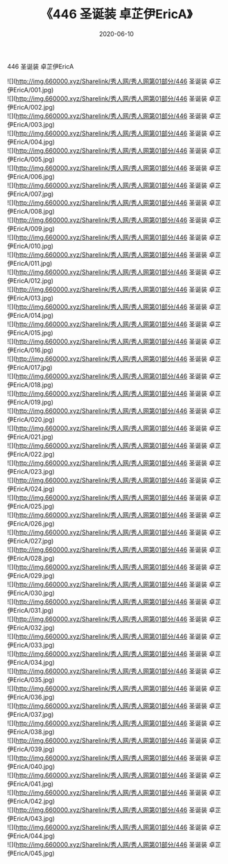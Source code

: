 ﻿---
layout: post
title:  《446 圣诞装 卓芷伊EricA》
date:   2020-06-10
img: http://img.660000.xyz/Sharelink/秀人网/秀人网第01部分/446 圣诞装 卓芷伊EricA/000.jpg
categories: [美女, 清纯, 唯美]
---

446 圣诞装 卓芷伊EricA

  ![](http://img.660000.xyz/Sharelink/秀人网/秀人网第01部分/446 圣诞装 卓芷伊EricA/001.jpg) <br> ![](http://img.660000.xyz/Sharelink/秀人网/秀人网第01部分/446 圣诞装 卓芷伊EricA/002.jpg) <br> ![](http://img.660000.xyz/Sharelink/秀人网/秀人网第01部分/446 圣诞装 卓芷伊EricA/003.jpg) <br> ![](http://img.660000.xyz/Sharelink/秀人网/秀人网第01部分/446 圣诞装 卓芷伊EricA/004.jpg) <br> ![](http://img.660000.xyz/Sharelink/秀人网/秀人网第01部分/446 圣诞装 卓芷伊EricA/005.jpg) <br> ![](http://img.660000.xyz/Sharelink/秀人网/秀人网第01部分/446 圣诞装 卓芷伊EricA/006.jpg) <br> ![](http://img.660000.xyz/Sharelink/秀人网/秀人网第01部分/446 圣诞装 卓芷伊EricA/007.jpg) <br> ![](http://img.660000.xyz/Sharelink/秀人网/秀人网第01部分/446 圣诞装 卓芷伊EricA/008.jpg) <br> ![](http://img.660000.xyz/Sharelink/秀人网/秀人网第01部分/446 圣诞装 卓芷伊EricA/009.jpg) <br> ![](http://img.660000.xyz/Sharelink/秀人网/秀人网第01部分/446 圣诞装 卓芷伊EricA/010.jpg) <br> ![](http://img.660000.xyz/Sharelink/秀人网/秀人网第01部分/446 圣诞装 卓芷伊EricA/011.jpg) <br> ![](http://img.660000.xyz/Sharelink/秀人网/秀人网第01部分/446 圣诞装 卓芷伊EricA/012.jpg) <br> ![](http://img.660000.xyz/Sharelink/秀人网/秀人网第01部分/446 圣诞装 卓芷伊EricA/013.jpg) <br> ![](http://img.660000.xyz/Sharelink/秀人网/秀人网第01部分/446 圣诞装 卓芷伊EricA/014.jpg) <br> ![](http://img.660000.xyz/Sharelink/秀人网/秀人网第01部分/446 圣诞装 卓芷伊EricA/015.jpg) <br> ![](http://img.660000.xyz/Sharelink/秀人网/秀人网第01部分/446 圣诞装 卓芷伊EricA/016.jpg) <br> ![](http://img.660000.xyz/Sharelink/秀人网/秀人网第01部分/446 圣诞装 卓芷伊EricA/017.jpg) <br> ![](http://img.660000.xyz/Sharelink/秀人网/秀人网第01部分/446 圣诞装 卓芷伊EricA/018.jpg) <br> ![](http://img.660000.xyz/Sharelink/秀人网/秀人网第01部分/446 圣诞装 卓芷伊EricA/019.jpg) <br> ![](http://img.660000.xyz/Sharelink/秀人网/秀人网第01部分/446 圣诞装 卓芷伊EricA/020.jpg) <br> ![](http://img.660000.xyz/Sharelink/秀人网/秀人网第01部分/446 圣诞装 卓芷伊EricA/021.jpg) <br> ![](http://img.660000.xyz/Sharelink/秀人网/秀人网第01部分/446 圣诞装 卓芷伊EricA/022.jpg) <br> ![](http://img.660000.xyz/Sharelink/秀人网/秀人网第01部分/446 圣诞装 卓芷伊EricA/023.jpg) <br> ![](http://img.660000.xyz/Sharelink/秀人网/秀人网第01部分/446 圣诞装 卓芷伊EricA/024.jpg) <br> ![](http://img.660000.xyz/Sharelink/秀人网/秀人网第01部分/446 圣诞装 卓芷伊EricA/025.jpg) <br> ![](http://img.660000.xyz/Sharelink/秀人网/秀人网第01部分/446 圣诞装 卓芷伊EricA/026.jpg) <br> ![](http://img.660000.xyz/Sharelink/秀人网/秀人网第01部分/446 圣诞装 卓芷伊EricA/027.jpg) <br> ![](http://img.660000.xyz/Sharelink/秀人网/秀人网第01部分/446 圣诞装 卓芷伊EricA/028.jpg) <br> ![](http://img.660000.xyz/Sharelink/秀人网/秀人网第01部分/446 圣诞装 卓芷伊EricA/029.jpg) <br> ![](http://img.660000.xyz/Sharelink/秀人网/秀人网第01部分/446 圣诞装 卓芷伊EricA/030.jpg) <br> ![](http://img.660000.xyz/Sharelink/秀人网/秀人网第01部分/446 圣诞装 卓芷伊EricA/031.jpg) <br> ![](http://img.660000.xyz/Sharelink/秀人网/秀人网第01部分/446 圣诞装 卓芷伊EricA/032.jpg) <br> ![](http://img.660000.xyz/Sharelink/秀人网/秀人网第01部分/446 圣诞装 卓芷伊EricA/033.jpg) <br> ![](http://img.660000.xyz/Sharelink/秀人网/秀人网第01部分/446 圣诞装 卓芷伊EricA/034.jpg) <br> ![](http://img.660000.xyz/Sharelink/秀人网/秀人网第01部分/446 圣诞装 卓芷伊EricA/035.jpg) <br> ![](http://img.660000.xyz/Sharelink/秀人网/秀人网第01部分/446 圣诞装 卓芷伊EricA/036.jpg) <br> ![](http://img.660000.xyz/Sharelink/秀人网/秀人网第01部分/446 圣诞装 卓芷伊EricA/037.jpg) <br> ![](http://img.660000.xyz/Sharelink/秀人网/秀人网第01部分/446 圣诞装 卓芷伊EricA/038.jpg) <br> ![](http://img.660000.xyz/Sharelink/秀人网/秀人网第01部分/446 圣诞装 卓芷伊EricA/039.jpg) <br> ![](http://img.660000.xyz/Sharelink/秀人网/秀人网第01部分/446 圣诞装 卓芷伊EricA/040.jpg) <br> ![](http://img.660000.xyz/Sharelink/秀人网/秀人网第01部分/446 圣诞装 卓芷伊EricA/041.jpg) <br> ![](http://img.660000.xyz/Sharelink/秀人网/秀人网第01部分/446 圣诞装 卓芷伊EricA/042.jpg) <br> ![](http://img.660000.xyz/Sharelink/秀人网/秀人网第01部分/446 圣诞装 卓芷伊EricA/043.jpg) <br> ![](http://img.660000.xyz/Sharelink/秀人网/秀人网第01部分/446 圣诞装 卓芷伊EricA/044.jpg) <br> ![](http://img.660000.xyz/Sharelink/秀人网/秀人网第01部分/446 圣诞装 卓芷伊EricA/045.jpg) <br>